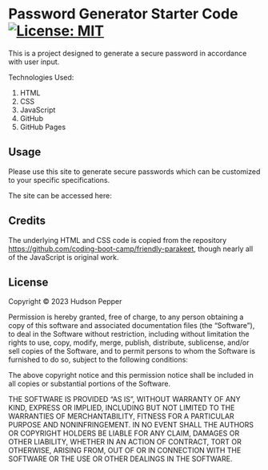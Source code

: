 # Password Generator Starter Code [![License: MIT](https://img.shields.io/badge/License-MIT-yellow.svg)](https://opensource.org/licenses/MIT)

This is a project designed to generate a secure password in accordance with user input. 

Technologies Used:
1. HTML
2. CSS
3. JavaScript
4. GitHub
5. GitHub Pages

## Usage

Please use this site to generate secure passwords which can be customized to your specific specifications.

The site can be accessed here: 
<!-- Edit Screenshot Below -->
<!-- ![Screenshot of Deployed Site](./assets/images/Screenshot_Password.png "Screenshot") -->
## Credits

The underlying HTML and CSS code is copied from the repository https://github.com/coding-boot-camp/friendly-parakeet, though nearly all of the JavaScript is original work. 

## License

Copyright © 2023 Hudson Pepper

Permission is hereby granted, free of charge, to any person obtaining a copy of this software and associated documentation files (the “Software”), to deal in the Software without restriction, including without limitation the rights to use, copy, modify, merge, publish, distribute, sublicense, and/or sell copies of the Software, and to permit persons to whom the Software is furnished to do so, subject to the following conditions:

The above copyright notice and this permission notice shall be included in all copies or substantial portions of the Software.

THE SOFTWARE IS PROVIDED “AS IS”, WITHOUT WARRANTY OF ANY KIND, EXPRESS OR IMPLIED, INCLUDING BUT NOT LIMITED TO THE WARRANTIES OF MERCHANTABILITY, FITNESS FOR A PARTICULAR PURPOSE AND NONINFRINGEMENT. IN NO EVENT SHALL THE AUTHORS OR COPYRIGHT HOLDERS BE LIABLE FOR ANY CLAIM, DAMAGES OR OTHER LIABILITY, WHETHER IN AN ACTION OF CONTRACT, TORT OR OTHERWISE, ARISING FROM, OUT OF OR IN CONNECTION WITH THE SOFTWARE OR THE USE OR OTHER DEALINGS IN THE SOFTWARE.